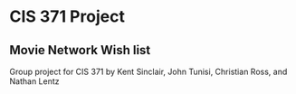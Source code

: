 # CIS 371 Project
## Movie Network Wish list

Group project for CIS 371 by Kent Sinclair, John Tunisi, Christian Ross, and Nathan Lentz 

